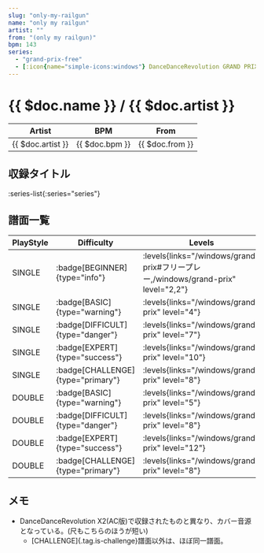 ```yaml
---
slug: "only-my-railgun"
name: "only my railgun"
artist: ""
from: "(only my railgun)"
bpm: 143
series:
  - "grand-prix-free"
  - [:icon{name="simple-icons:windows"} DanceDanceRevolution GRAND PRIX](/windows/grand-prix)
---
```


# {{ $doc.name }} / {{ $doc.artist }}

|Artist|BPM|From|
|------|---|----|
|{{ $doc.artist }}|{{ $doc.bpm }}|{{ $doc.from }}|

## 収録タイトル

:series-list{:series="series"}

## 譜面一覧

|PlayStyle|Difficulty|Levels|Notes|Movie|
|---------|----------|------|-----|-----|
|SINGLE| :badge[BEGINNER]{type="info"}| :levels{links="/windows/grand-prix#フリープレー,/windows/grand-prix" level="2,2"}|67/8||
|SINGLE| :badge[BASIC]{type="warning"}| :levels{links="/windows/grand-prix" level="4"}|114/12||
|SINGLE| :badge[DIFFICULT]{type="danger"}| :levels{links="/windows/grand-prix" level="7"}|167/29||
|SINGLE| :badge[EXPERT]{type="success"}| :levels{links="/windows/grand-prix" level="10"}|229/21||
|SINGLE| :badge[CHALLENGE]{type="primary"}| :levels{links="/windows/grand-prix" level="8"}|163/11(55)||
|DOUBLE| :badge[BASIC]{type="warning"}| :levels{links="/windows/grand-prix" level="5"}|137/17||
|DOUBLE| :badge[DIFFICULT]{type="danger"}| :levels{links="/windows/grand-prix" level="8"}|212/32||
|DOUBLE| :badge[EXPERT]{type="success"}| :levels{links="/windows/grand-prix" level="12"}|313/15||
|DOUBLE| :badge[CHALLENGE]{type="primary"}| :levels{links="/windows/grand-prix" level="8"}|135/26(55)||

## メモ

- DanceDanceRevolution X2(AC版)で収録されたものと異なり、カバー音源となっている。(尺もこちらのほうが短い)
  - [CHALLENGE]{.tag.is-challenge}譜面以外は、ほぼ同一譜面。

